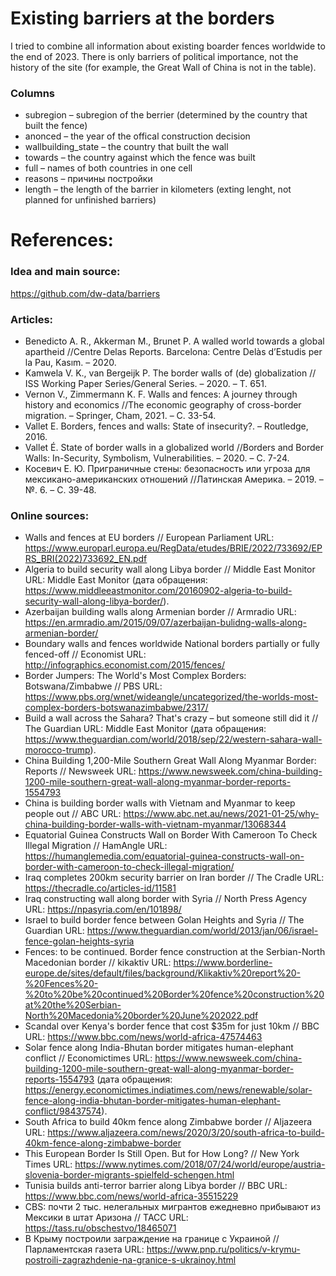 
# Existing barriers at the borders 

I tried to combine all information about existing boarder fences worldwide to the end of 2023. 
There is only barriers of political importance, not the history of the site (for example, the Great Wall of China is not in the table).

### Columns

* subregion – subregion of the berrier (determined by the country that built the fence)
* anonced – the year of the offical construction decision
* wallbuilding_state – the country that built the wall
* towards – the country against which the fence was built
* full – names of both countries in one cell
* reasons – причины постройки
* length – the length of the barrier in kilometers (exting lenght, not planned for unfinished barriers)



# References: 

### Idea and main source:

https://github.com/dw-data/barriers


### Articles:
* Benedicto A. R., Akkerman M., Brunet P. A walled world towards a global apartheid //Centre Delas Reports. Barcelona: Centre Delàs d’Estudis per la Pau, Kasım. – 2020.
* Kamwela V. K., van Bergeijk P. The border walls of (de) globalization // ISS Working Paper Series/General Series. – 2020. – Т. 651.
* Vernon V., Zimmermann K. F. Walls and fences: A journey through history and economics //The economic geography of cross-border migration. – Springer, Cham, 2021. – С. 33-54.
* Vallet E. Borders, fences and walls: State of insecurity?. – Routledge, 2016.
* Vallet É. State of border walls in a globalized world //Borders and Border Walls: In-Security, Symbolism, Vulnerabilities. – 2020. – С. 7-24.
* Косевич Е. Ю. Приграничные стены: безопасность или угроза для мексикано-американских отношений //Латинская Америка. – 2019. – №. 6. – С. 39-48.

### Online sources: 

* Walls and fences at EU borders // European Parliament URL: https://www.europarl.europa.eu/RegData/etudes/BRIE/2022/733692/EPRS_BRI(2022)733692_EN.pdf
* Algeria to build security wall along Libya border // Middle East Monitor URL: Middle East Monitor (дата обращения: https://www.middleeastmonitor.com/20160902-algeria-to-build-security-wall-along-libya-border/).
* Azerbaijan building walls along Armenian border // Armradio URL: https://en.armradio.am/2015/09/07/azerbaijan-bulidng-walls-along-armenian-border/
* Boundary walls and fences worldwide National borders partially or fully fenced-off // Economist URL: http://infographics.economist.com/2015/fences/
* Border Jumpers: The World's Most Complex Borders: Botswana/Zimbabwe // PBS URL: https://www.pbs.org/wnet/wideangle/uncategorized/the-worlds-most-complex-borders-botswanazimbabwe/2317/
* Build a wall across the Sahara? That's crazy – but someone still did it // The Guardian URL: Middle East Monitor (дата обращения: https://www.theguardian.com/world/2018/sep/22/western-sahara-wall-morocco-trump).
* China Building 1,200-Mile Southern Great Wall Along Myanmar Border: Reports // Newsweek URL: https://www.newsweek.com/china-building-1200-mile-southern-great-wall-along-myanmar-border-reports-1554793
* China is building border walls with Vietnam and Myanmar to keep people out // ABC URL: https://www.abc.net.au/news/2021-01-25/why-china-building-border-walls-with-vietnam-myanmar/13068344
* Equatorial Guinea Constructs Wall on Border With Cameroon To Check Illegal Migration // HamAngle URL: https://humanglemedia.com/equatorial-guinea-constructs-wall-on-border-with-cameroon-to-check-illegal-migration/
* Iraq completes 200km security barrier on Iran border // The Cradle URL: https://thecradle.co/articles-id/11581
* Iraq constructing wall along border with Syria // North Press Agency URL: https://npasyria.com/en/101898/
* Israel to build border fence between Golan Heights and Syria // The Guardian URL: https://www.theguardian.com/world/2013/jan/06/israel-fence-golan-heights-syria
* Fences: to be continued. Border fence construction at the Serbian-North Macedonian border // kikaktiv URL: https://www.borderline-europe.de/sites/default/files/background/Klikaktiv%20report%20-%20Fences%20-%20to%20be%20continued%20Border%20fence%20construction%20at%20the%20Serbian-North%20Macedonia%20border%20June%202022.pdf
* Scandal over Kenya's border fence that cost $35m for just 10km // BBC URL: https://www.bbc.com/news/world-africa-47574463
* Solar fence along India-Bhutan border mitigates human-elephant conflict // Economictimes URL: https://www.newsweek.com/china-building-1200-mile-southern-great-wall-along-myanmar-border-reports-1554793 (дата обращения: https://energy.economictimes.indiatimes.com/news/renewable/solar-fence-along-india-bhutan-border-mitigates-human-elephant-conflict/98437574).
* South Africa to build 40km fence along Zimbabwe border // Aljazeera URL: https://www.aljazeera.com/news/2020/3/20/south-africa-to-build-40km-fence-along-zimbabwe-border
* This European Border Is Still Open. But for How Long? // New York Times URL: https://www.nytimes.com/2018/07/24/world/europe/austria-slovenia-border-migrants-spielfeld-schengen.html
* Tunisia builds anti-terror barrier along Libya border // BBC URL: https://www.bbc.com/news/world-africa-35515229
* CBS: почти 2 тыс. нелегальных мигрантов ежедневно прибывают из Мексики в штат Аризона // ТАСС URL: https://tass.ru/obschestvo/18465071
* В Крыму построили заграждение на границе с Украиной // Парламентская газета URL: https://www.pnp.ru/politics/v-krymu-postroili-zagrazhdenie-na-granice-s-ukrainoy.html
